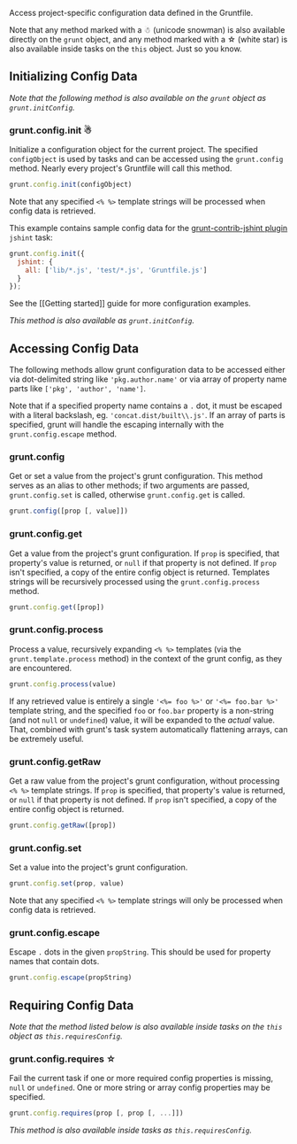 Access project-specific configuration data defined in the Gruntfile.

Note that any method marked with a ☃ (unicode snowman) is also available directly on the `grunt` object, and any method marked with a ☆ (white star) is also available inside tasks on the `this` object. Just so you know.

## Initializing Config Data
_Note that the following method is also available on the `grunt` object as `grunt.initConfig`._

<a name="grunt-config-init"></a>
### grunt.config.init ☃
Initialize a configuration object for the current project. The specified `configObject` is used by tasks and can be accessed using the `grunt.config` method. Nearly every project's Gruntfile will call this method.

```js
grunt.config.init(configObject)
```

Note that any specified `<% %>` template strings will be processed when config data is retrieved.

This example contains sample config data for the [grunt-contrib-jshint plugin](https://github.com/gruntjs/grunt-contrib-jshint) `jshint` task:

```js
grunt.config.init({
  jshint: {
    all: ['lib/*.js', 'test/*.js', 'Gruntfile.js']
  }
});
```

See the [[Getting started]] guide for more configuration examples.

_This method is also available as `grunt.initConfig`._


## Accessing Config Data
The following methods allow grunt configuration data to be accessed either via dot-delimited string like `'pkg.author.name'` or via array of property name parts like `['pkg', 'author', 'name']`.

Note that if a specified property name contains a `.` dot, it must be escaped with a literal backslash, eg. `'concat.dist/built\\.js'`. If an array of parts is specified, grunt will handle the escaping internally with the `grunt.config.escape` method.

<a name="grunt-config"></a>
### grunt.config
Get or set a value from the project's grunt configuration. This method serves as an alias to other methods; if two arguments are passed, `grunt.config.set` is called, otherwise `grunt.config.get` is called.

```js
grunt.config([prop [, value]])
```

<a name="grunt-config-get"></a>
### grunt.config.get
Get a value from the project's grunt configuration. If `prop` is specified, that property's value is returned, or `null` if that property is not defined. If `prop` isn't specified, a copy of the entire config object is returned. Templates strings will be recursively processed using the `grunt.config.process` method.

```js
grunt.config.get([prop])
```

<a name="grunt-config-process"></a>
### grunt.config.process
Process a value, recursively expanding `<% %>` templates (via the `grunt.template.process` method) in the context of the grunt config, as they are encountered.

```js
grunt.config.process(value)
```

If any retrieved value is entirely a single `'<%= foo %>'` or `'<%= foo.bar %>'` template string, and the specified `foo` or `foo.bar` property is a non-string (and not `null` or `undefined`) value, it will be expanded to the _actual_ value. That, combined with grunt's task system automatically flattening arrays, can be extremely useful.

<a name="grunt-config-getRaw"></a>
### grunt.config.getRaw
Get a raw value from the project's grunt configuration, without processing `<% %>` template strings. If `prop` is specified, that property's value is returned, or `null` if that property is not defined. If `prop` isn't specified, a copy of the entire config object is returned.

```js
grunt.config.getRaw([prop])
```

<a name="grunt-config-set"></a>
### grunt.config.set
Set a value into the project's grunt configuration.

```js
grunt.config.set(prop, value)
```

Note that any specified `<% %>` template strings will only be processed when config data is retrieved.

<a name="grunt-config-escape"></a>
### grunt.config.escape
Escape `.` dots in the given `propString`. This should be used for property names that contain dots.

```js
grunt.config.escape(propString)
```

## Requiring Config Data
_Note that the method listed below is also available inside tasks on the `this` object as `this.requiresConfig`._

<a name="grunt-config-requires"></a>
### grunt.config.requires ☆
Fail the current task if one or more required config properties is missing, `null` or `undefined`. One or more string or array config properties may be specified.

```js
grunt.config.requires(prop [, prop [, ...]])
```

_This method is also available inside tasks as `this.requiresConfig`._